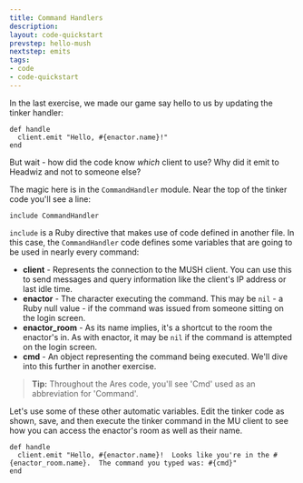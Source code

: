 ```yaml
---
title: Command Handlers
description:
layout: code-quickstart
prevstep: hello-mush
nextstep: emits
tags: 
- code
- code-quickstart
---
```


In the last exercise, we made our game say hello to us by updating the tinker handler:

    def handle
      client.emit "Hello, #{enactor.name}!"
    end

But wait - how did the code know *which* client to use?  Why did it emit to Headwiz and not to someone else?

The magic here is in the `CommandHandler` module.  Near the top of the tinker code you'll see a line:

    include CommandHandler

`include` is a Ruby directive that makes use of code defined in another file.  In this case, the `CommandHandler` code defines some variables that are going to be used in nearly every command:

* **client** - Represents the connection to the MUSH client.  You can use this to send messages and query information like the client's IP address or last idle time.
* **enactor** - The character executing the command.  This may be `nil` - a Ruby null value - if the command was issued from someone sitting on the login screen.
* **enactor_room** - As its name implies, it's a shortcut to the room the enactor's in.  As with enactor, it may be `nil` if the command is attempted on the login screen.
* **cmd** - An object representing the command being executed.  We'll dive into this further in another exercise.

> **Tip:** Throughout the Ares code, you'll see 'Cmd' used as an abbreviation for 'Command'.

Let's use some of these other automatic variables.  Edit the tinker code as shown, save, and then execute the tinker command in the MU client to see how you can access the enactor's room as well as their name.

    def handle
      client.emit "Hello, #{enactor.name}!  Looks like you're in the #{enactor_room.name}.  The command you typed was: #{cmd}"
    end


